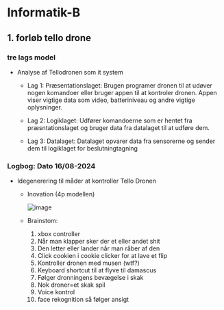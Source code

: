 # Informatik-B

## 1. forløb tello drone

### tre lags model
- Analyse af Tellodronen som it system

  - Lag 1: Præsentationslaget:
    Brugen programer dronen til at udøver nogen komandoer eller bruger appen til at kontroler dronen. Appen viser vigtige data som video, batteriniveau og andre vigtige oplysninger.

  - Lag 2: Logiklaget:
    Udfører komandoerne som er hentet fra præsntationslaget og bruger data fra datalaget til at udføre dem.

  - Lag 3: Datalaget:
    Datalaget opvarer data fra sensorerne og sender dem til logiklaget for beslutningtagning





### Logbog: Dato 16/08-2024

- Idegenerering til måder at kontroller Tello Dronen

  - Inovation (4p modellen)
 
    ![image](https://github.com/user-attachments/assets/805bb391-ede2-4ab6-9611-e7136aed2255)


  - Brainstom:
    
    1.	xbox controller
    2.	Når man klapper sker der et eller andet shit
    3.	Den letter eller lander når man råber af den
    4.	Click cookien i cookie clicker for at lave et flip
    5.	Kontroller dronen med musen (wtf?)
    6.	Keyboard shortcut til at flyve til damascus
    7.	Følger dronningens bevægelse i skak
    8.	Nok droner=et skak spil
    9.	Voice kontrol
    10.	 face rekognition så følger ansigt
